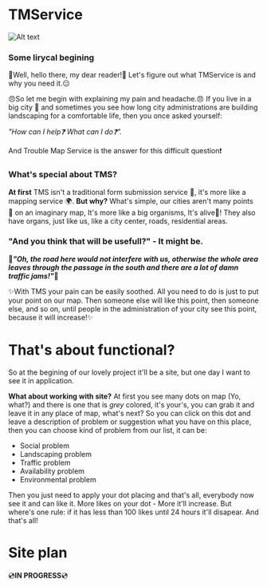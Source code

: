 # TMService
![Alt text](TMS_Poster2yff.png?raw=true "Title")
### Some lirycal begining

:wave:Well, hello there, my dear reader!:wave:
Let's figure out what TMService is 
and why you need it.:expressionless:

:angry:So let me begin with explaining my pain and headache.:angry:
If you live in a big city :city_sunrise: and sometimes 
you see how long city administrations 
are building landscaping for a comfortable 
life, then you once asked yourself: 

_"How can I help:question: 
What can I do:question:"._

And Trouble Map Service is the 
answer for this difficult question:exclamation:

### What's special about TMS?

__At first__ TMS isn't a traditional form submission service :page_with_curl:, it's more like a mapping service :earth_africa:. __But why?__ 
What's simple, our cities aren't many 
points :red_circle: on an imaginary map, It's more like 
a big organisms, It's alive:seedling:! They also have organs, 
just like us, like a city center, roads, residential 
areas.

### "And you think that will be usefull?" - It might be.

:anger:___"Oh, the road here would 
not interfere with us, otherwise the whole area leaves 
through the passage in the south and there are a lot of 
damn traffic jams!"___:anger:

:sparkles:With TMS your pain can be easily soothed. All you need 
to do is just to put your point on our map. Then someone 
else will like this point, then someone else, and so on, 
until people in the administration of your city see this 
point, because it will increase!:sparkles:

# That's about functional?
So at the begining of our lovely project it'll be a site, but one day I want to see it in application.

__What about working with site?__ At first you see many dots on map (Yo, what?) and there is one that
is _grey_ colored, it's your's, you can grab it and leave it in any place of map, what's next? So you
can click on this dot and leave a description of problem or suggestion what you have on this place, 
then you can choose kind of problem from our list, it can be:

* Social problem
* Landscaping problem
* Traffic problem
* Availability problem
* Environmental problem

Then you just need to apply your dot placing and that's all, everybody now see it and can like it.
More likes on your dot - More it'll increase. But where's one rule: if it has less than 100 likes until 24 hours it'll disapear.
And that's all!

# Site plan
:cd:__IN PROGRESS__:cd:
